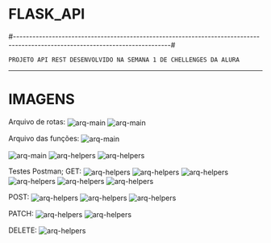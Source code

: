# FLASK_API

#------------------------------------------------------------------------------------------------------------------------------#

	PROJETO API REST DESENVOLVIDO NA SEMANA 1 DE CHELLENGES DA ALURA
-----------------------------------------------------------------------------------------------------------------------------------------------------------------------
# IMAGENS
Arquivo de rotas:
<img align="center" alt="arq-main" src="https://github.com/guhzoide/Flask_api/blob/main/images/print_arq_main.png">
<img align="center" alt="arq-main" src="https://github.com/guhzoide/Flask_api/blob/main/images/codigos_categorias.png">

Arquivo das funções:
<img align="center" alt="arq-main" src="https://github.com/guhzoide/Flask_api/blob/main/images/print_arq_helpers1.png">

<img align="center" alt="arq-main" src="https://github.com/guhzoide/Flask_api/blob/main/images/helpers_categorias.png">

<img align="center" alt="arq-helpers" src="https://github.com/guhzoide/Flask_api/blob/main/images/print_arq_helpers2.png">

<img align="center" alt="arq-helpers" src="https://github.com/guhzoide/Flask_api/blob/main/images/print_arq_helpers3.png">


Testes Postman;
GET:
<img align="center" alt="arq-helpers" src="https://github.com/guhzoide/Flask_api/blob/main/images/print_postman_get.png">
<img align="center" alt="arq-helpers" src="https://github.com/guhzoide/Flask_api/blob/main/images/print_postman_get1.png">
<img align="center" alt="arq-helpers" src="https://github.com/guhzoide/Flask_api/blob/main/images/print_postman_get3.png">
<img align="center" alt="arq-helpers" src="https://github.com/guhzoide/Flask_api/blob/main/images/categorias.png">
<img align="center" alt="arq-helpers" src="https://github.com/guhzoide/Flask_api/blob/main/images/videos_categorias.png">
<img align="center" alt="arq-helpers" src="https://github.com/guhzoide/Flask_api/blob/main/images/get_categorias.png">

POST:
<img align="center" alt="arq-helpers" src="https://github.com/guhzoide/Flask_api/blob/main/images/print_postman_post.png">
<img align="center" alt="arq-helpers" src="https://github.com/guhzoide/Flask_api/blob/main/images/print_postman_post1.png">
<img align="center" alt="arq-helpers" src="https://github.com/guhzoide/Flask_api/blob/main/images/post_categorias.png">

PATCH:
<img align="center" alt="arq-helpers" src="https://github.com/guhzoide/Flask_api/blob/main/images/print_postman_patch.png">
<img align="center" alt="arq-helpers" src="https://github.com/guhzoide/Flask_api/blob/main/images/print_postman_patch.png">

DELETE:
<img align="center" alt="arq-helpers" src="https://github.com/guhzoide/Flask_api/blob/main/images/print_postman_delete.png">

